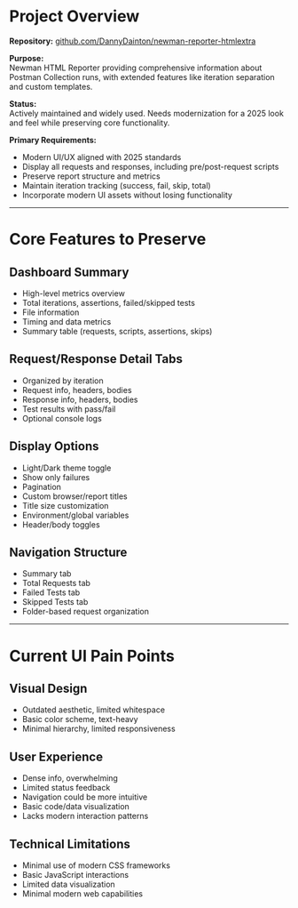 # Project Overview

**Repository:** [github.com/DannyDainton/newman-reporter-htmlextra](https://github.com/DannyDainton/newman-reporter-htmlextra)

**Purpose:**  
Newman HTML Reporter providing comprehensive information about Postman Collection runs, with extended features like iteration separation and custom templates.

**Status:**  
Actively maintained and widely used. Needs modernization for a 2025 look and feel while preserving core functionality.

**Primary Requirements:**

- Modern UI/UX aligned with 2025 standards
- Display all requests and responses, including pre/post-request scripts
- Preserve report structure and metrics
- Maintain iteration tracking (success, fail, skip, total)
- Incorporate modern UI assets without losing functionality

---

# Core Features to Preserve

## Dashboard Summary

- High-level metrics overview
- Total iterations, assertions, failed/skipped tests
- File information
- Timing and data metrics
- Summary table (requests, scripts, assertions, skips)

## Request/Response Detail Tabs

- Organized by iteration
- Request info, headers, bodies
- Response info, headers, bodies
- Test results with pass/fail
- Optional console logs

## Display Options

- Light/Dark theme toggle
- Show only failures
- Pagination
- Custom browser/report titles
- Title size customization
- Environment/global variables
- Header/body toggles

## Navigation Structure

- Summary tab
- Total Requests tab
- Failed Tests tab
- Skipped Tests tab
- Folder-based request organization

---

# Current UI Pain Points

## Visual Design

- Outdated aesthetic, limited whitespace
- Basic color scheme, text-heavy
- Minimal hierarchy, limited responsiveness

## User Experience

- Dense info, overwhelming
- Limited status feedback
- Navigation could be more intuitive
- Basic code/data visualization
- Lacks modern interaction patterns

## Technical Limitations

- Minimal use of modern CSS frameworks
- Basic JavaScript interactions
- Limited data visualization
- Minimal modern web capabilities